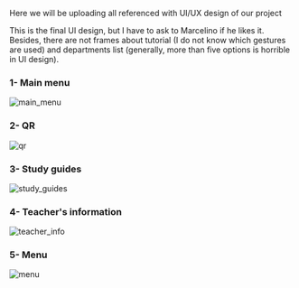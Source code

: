 Here we will be uploading all referenced with UI/UX design of our project

This is the final UI design, but I have to ask to Marcelino if he likes it. Besides, there are not frames about tutorial (I do not know which gestures are used) and departments list (generally, more than five options is horrible in UI design).

### 1- Main menu

![main_menu](https://github.com/AlvaroRodriguezGallardo/PracticasNPI/assets/80212790/cf2f25b9-5275-4c59-b2a3-ee96c6baccf8)

### 2- QR

![qr](https://github.com/AlvaroRodriguezGallardo/PracticasNPI/assets/80212790/9b460894-0815-478f-810a-c490ba521bf4)

### 3- Study guides

![study_guides](https://github.com/AlvaroRodriguezGallardo/PracticasNPI/assets/80212790/cbaf835e-4680-46d2-a1fc-9c33a66f990f)

### 4- Teacher's information

![teacher_info](https://github.com/AlvaroRodriguezGallardo/PracticasNPI/assets/80212790/71822aba-7442-4e8d-b7c9-b2641cee44e6)

### 5- Menu

![menu](https://github.com/AlvaroRodriguezGallardo/PracticasNPI/assets/80212790/dc661b8b-2aa9-4c40-97f1-aa32b93a09d9)
